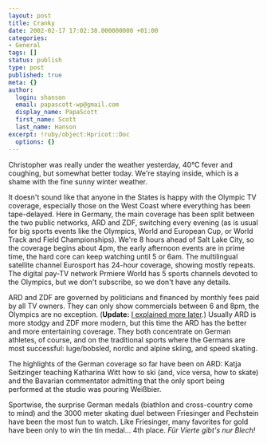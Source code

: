 ```yaml
---
layout: post
title: Cranky
date: 2002-02-17 17:02:38.000000000 +01:00
categories:
- General
tags: []
status: publish
type: post
published: true
meta: {}
author:
  login: shanson
  email: papascott-wp@gmail.com
  display_name: PapaScott
  first_name: Scott
  last_name: Hanson
excerpt: !ruby/object:Hpricot::Doc
  options: {}
---
```

<p>Christopher was really under the weather yesterday, 40&deg;C fever and coughing, but somewhat better today. We're staying inside, which is a shame with the fine sunny winter weather.</p>
<p>It doesn't sound like that anyone in the States is happy with the Olympic TV coverage, especially those on the West Coast where everything has been tape-delayed. Here in Germany, the main coverage has been split between the two public networks, ARD and ZDF, switching every evening (as is usual for big sports events like the Olympics, World and European Cup, or World Track and Field Championships). We're 8 hours ahead of Salt Lake City, so the coverage begins about 4pm, the early afternoon events are in prime time, the hard core can keep watching until 5 or 6am. The multilingual satellite channel Eurosport has 24-hour coverage, showing mostly repeats. The digital pay-TV network Prmiere World has 5 sports channels devoted to the Olympics, but we don't subscribe, so we don't have any details.</p>
<p>ARD and ZDF are governed by politicians and financed by monthly fees paid by all TV owners. They can only show commercials between 6 and 8pm, the Olympics are no exception. (<b>Update:</b> <a href="/2002/02/20">I explained more later</a>.) Usually ARD is more stodgy and ZDF more modern, but this time the ARD has the better and more entertaining coverage. They both concentrate on German athletes, of course, and on the traditional sports where the Germans are most successful: luge/bobsled, nordic and alpine skiing, and speed skating.</p>
<p>The highlights of the German coverage so far have been on ARD: Katja Seitzinger teaching Katharina Witt how to ski (and, vice versa, how to skate) and the Bavarian commentator admitting that the only sport being performed at the studio was pouring Weißbier. </p>
<p>Sportwise, the surprise German medals (biathlon and cross-country come to mind) and the 3000 meter skating duel between Friesinger and Pechstein have been the most fun to watch. Like Friesinger, many favorites for gold have been only to win the tin medal... 4th place. <i>Für Vierte gibt's nur Blech!</i></p>
